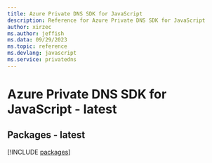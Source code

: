 ```yaml
---
title: Azure Private DNS SDK for JavaScript
description: Reference for Azure Private DNS SDK for JavaScript
author: xirzec
ms.author: jeffish
ms.data: 09/29/2023
ms.topic: reference
ms.devlang: javascript
ms.service: privatedns
---
```

# Azure Private DNS SDK for JavaScript - latest
## Packages - latest
[!INCLUDE [packages](private-dns-index.md)]